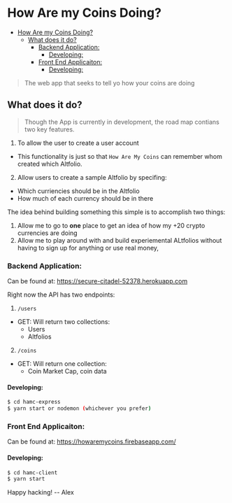 # How Are my Coins Doing?
- [How Are my Coins Doing?](#how-are-my-coins-doing)
  - [What does it do?](#what-does-it-do)
    - [Backend Application:](#backend-application)
      - [Developing:](#developing)
    - [Front End Applicaiton:](#front-end-applicaiton)
      - [Developing:](#developing)
      
> The web app that seeks to tell yo how your coins are doing

## What does it do?

> Though the App is currently in development, the road map contians two key features.

1) To allow the user to create a user account
  - This functionality is just so that  `How Are My Coins` can remember whom created which Altfolio.
2) Allow users to create a sample Altfolio by specifing: 
  - Which curriencies should be in the Altfolio
  - How much of each currency should be in there

The idea behind building something this simple is to accomplish two things:

1) Allow me to go to **one** place to get an idea of how my +20 crypto currencies are doing
2) Allow me to play around with and build experiemental ALtfolios without having to sign up for anything or use real money,

### Backend Application:

Can be found at: https://secure-citadel-52378.herokuapp.com

Right now the API has two endpoints:

1) `/users` 
  - GET: Will return two collections:
    - Users
    - Altfolios
2) `/coins`
  - GET: Will return one collection:
    - Coin Market Cap, coin data

#### Developing:

```sh
$ cd hamc-express
$ yarn start or nodemon (whichever you prefer)
```

### Front End Applicaiton:

Can be found at: https://howaremycoins.firebaseapp.com/

#### Developing:

```sh
$ cd hamc-client
$ yarn start 
```

Happy hacking!
-- Alex